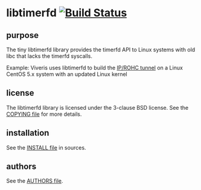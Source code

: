 libtimerfd [![Build Status](https://travis-ci.org/viveris/libtimerfd.png?branch=master)](https://travis-ci.org/viveris/libtimerfd)
==========


purpose
-------

The tiny libtimerfd library provides the timerfd API to Linux systems with
old libc that lacks the timerfd syscalls.

Example: Viveris uses libtimerfd to build the [IP/ROHC tunnel][1] on a Linux
         CentOS 5.x system with an updated Linux kernel

[1]: http://rohc-lib.org/wiki/#ip_rohc_tunnel


license
-------

The libtimerfd library is licensed under the 3-clause BSD license. See the
[COPYING file](COPYING) for more details.


installation
------------

See the [INSTALL file](INSTALL) in sources.


authors
-------

See the [AUTHORS file](AUTHORS).

